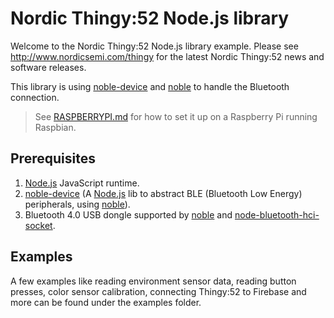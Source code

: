 # Nordic Thingy:52 Node.js library

Welcome to the Nordic Thingy:52 Node.js library example.
Please see http://www.nordicsemi.com/thingy for the latest Nordic Thingy:52 news and software releases.

This library is using [noble-device](https://github.com/sandeepmistry/noble-device) and [noble](https://github.com/sandeepmistry/noble) to handle the Bluetooth connection.


> See [RASPBERRYPI.md](https://github.com/NordicSemiconductor/Nordic-Thingy52-Nodejs/blob/master/RASPBERRYPI.md) for how to set it up on a Raspberry Pi running Raspbian.

## Prerequisites
1. [Node.js](https://nodejs.org/en/) JavaScript runtime.
2. [noble-device](https://github.com/sandeepmistry/noble-device) (A [Node.js](https://nodejs.org/en/) lib to abstract BLE (Bluetooth Low Energy) peripherals, using [noble](https://github.com/sandeepmistry/noble)).
3. Bluetooth 4.0 USB dongle supported by [noble](https://github.com/sandeepmistry/noble) and [node-bluetooth-hci-socket](https://github.com/sandeepmistry/node-bluetooth-hci-socket#prerequisites).

## Examples
A few examples like reading environment sensor data, reading button presses, color sensor calibration, connecting Thingy:52 to Firebase and more can be found under the examples folder.
